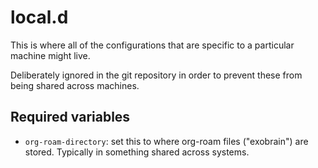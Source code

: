 # local.d

This is where all of the configurations that are specific to a particular
machine might live.

Deliberately ignored in the git repository in order to prevent these from
being shared across machines.

## Required variables

- `org-roam-directory`: set this to where org-roam files ("exobrain") are stored.
  Typically in something shared across systems.
